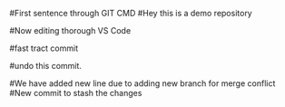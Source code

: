 #First sentence through GIT CMD
#Hey this is a demo repository

#Now editing thorough VS Code


#fast tract commit

#undo this commit.

#We have added new line due to adding new branch for merge conflict
#New commit to stash the changes